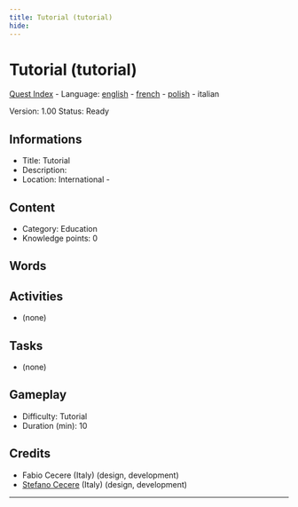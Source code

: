 ```yaml
---
title: Tutorial (tutorial)
hide:
---
```


# Tutorial (tutorial)
[Quest Index](./index.it.md) - Language: [english](./tutorial.md) - [french](./tutorial.fr.md) - [polish](./tutorial.pl.md) - italian

Version: 1.00
Status: Ready

## Informations

- Title: Tutorial
- Description: 
- Location: International - 
## Content
- Category: Education
- Knowledge points: 0
## Words
## Activities
- (none)

## Tasks
- (none)
## Gameplay
- Difficulty: Tutorial
- Duration (min): 10
## Credits
- Fabio Cecere (Italy) (design, development)
- [Stefano Cecere](https://stefanocecere.com) (Italy) (design, development)

---

